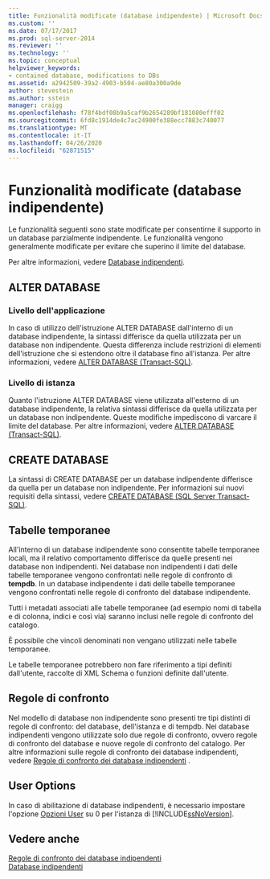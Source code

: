 ```yaml
---
title: Funzionalità modificate (database indipendente) | Microsoft Docs
ms.custom: ''
ms.date: 07/17/2017
ms.prod: sql-server-2014
ms.reviewer: ''
ms.technology: ''
ms.topic: conceptual
helpviewer_keywords:
- contained database, modifications to DBs
ms.assetid: a2942509-39a2-4903-b504-ae80a300a9de
author: stevestein
ms.author: sstein
manager: craigg
ms.openlocfilehash: f78f4bdf08b9a5caf9b2654289bf181080efff02
ms.sourcegitcommit: 6fd8c1914de4c7ac24900fe388ecc7883c740077
ms.translationtype: MT
ms.contentlocale: it-IT
ms.lasthandoff: 04/26/2020
ms.locfileid: "62871515"
---
```

# <a name="modified-features-contained-database"></a>Funzionalità modificate (database indipendente)
  Le funzionalità seguenti sono state modificate per consentirne il supporto in un database parzialmente indipendente. Le funzionalità vengono generalmente modificate per evitare che superino il limite del database.  
  
 Per altre informazioni, vedere [Database indipendenti](contained-databases.md).  
  
## <a name="alter-database"></a>ALTER DATABASE  
  
### <a name="application-level"></a>Livello dell'applicazione  
 In caso di utilizzo dell'istruzione ALTER DATABASE dall'interno di un database indipendente, la sintassi differisce da quella utilizzata per un database non indipendente. Questa differenza include restrizioni di elementi dell'istruzione che si estendono oltre il database fino all'istanza. Per altre informazioni, vedere [ALTER DATABASE &#40;Transact-SQL&#41;](/sql/t-sql/statements/alter-database-transact-sql).  
  
### <a name="instance-level"></a>Livello di istanza  
 Quanto l'istruzione ALTER DATABASE viene utilizzata all'esterno di un database indipendente, la relativa sintassi differisce da quella utilizzata per un database non indipendente. Queste modifiche impediscono di varcare il limite del database. Per altre informazioni, vedere [ALTER DATABASE &#40;Transact-SQL&#41;](/sql/t-sql/statements/alter-database-transact-sql).  
  
## <a name="create-database"></a>CREATE DATABASE  
 La sintassi di CREATE DATABASE per un database indipendente differisce da quella per un database non indipendente. Per informazioni sui nuovi requisiti della sintassi, vedere [CREATE DATABASE &#40;SQL Server Transact-SQL&#41;](/sql/t-sql/statements/create-database-sql-server-transact-sql).  
  
## <a name="temporary-tables"></a>Tabelle temporanee  
 All'interno di un database indipendente sono consentite tabelle temporanee locali, ma il relativo comportamento differisce da quelle presenti nei database non indipendenti. Nei database non indipendenti i dati delle tabelle temporanee vengono confrontati nelle regole di confronto di **tempdb**. In un database indipendente i dati delle tabelle temporanee vengono confrontati nelle regole di confronto del database indipendente.  
  
 Tutti i metadati associati alle tabelle temporanee (ad esempio nomi di tabella e di colonna, indici e così via) saranno inclusi nelle regole di confronto del catalogo.  
  
 È possibile che vincoli denominati non vengano utilizzati nelle tabelle temporanee.  
  
 Le tabelle temporanee potrebbero non fare riferimento a tipi definiti dall'utente, raccolte di XML Schema o funzioni definite dall'utente.  
  
## <a name="collation"></a>Regole di confronto  
 Nel modello di database non indipendente sono presenti tre tipi distinti di regole di confronto: del database, dell'istanza e di tempdb. Nei database indipendenti vengono utilizzate solo due regole di confronto, ovvero regole di confronto del database e nuove regole di confronto del catalogo. Per altre informazioni sulle regole di confronto dei database indipendenti, vedere [Regole di confronto dei database indipendenti](contained-database-collations.md) .  
  
## <a name="user-options"></a>User Options  
 In caso di abilitazione di database indipendenti, è necessario impostare l'opzione [Opzioni User](../../database-engine/configure-windows/configure-the-user-options-server-configuration-option.md) su 0 per l'istanza di [!INCLUDE[ssNoVersion](../../includes/ssnoversion-md.md)].  
  
## <a name="see-also"></a>Vedere anche  
 [Regole di confronto dei database indipendenti](contained-database-collations.md)   
 [Database indipendenti](contained-databases.md)  
  
  
